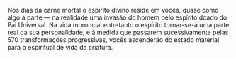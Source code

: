 ﻿Nos dias da carne mortal o espírito divino reside em vocês, quase como algo à parte — na realidade uma invasão do homem pelo espírito doado do Pai Universal. Na vida moroncial entretanto o espírito tornar-se-á uma parte real da sua personalidade, e à medida que passarem sucessivamente pelas 570 transformações progressivas, vocês ascenderão do estado material para o espiritual de vida da criatura.